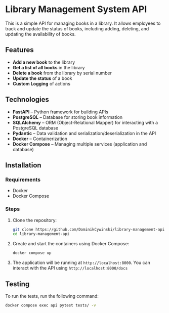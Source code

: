 # Library Management System API

This is a simple API for managing books in a library. It allows employees to track and update the status of books, 
including adding, deleting, and updating the availability of books.

## Features

- **Add a new book** to the library
- **Get a list of all books** in the library
- **Delete a book** from the library by serial number
- **Update the status** of a book
- **Custom Logging** of actions

## Technologies

- **FastAPI** – Python framework for building APIs
- **PostgreSQL** – Database for storing book information
- **SQLAlchemy** – ORM (Object-Relational Mapper) for interacting with a PostgreSQL database
- **Pydantic** – Data validation and serialization/deserialization in the API
- **Docker** – Containerization
- **Docker Compose** – Managing multiple services (application and database)

## Installation
### Requirements

- Docker
- Docker Compose

### Steps
1. Clone the repository:

    ```bash
    git clone https://github.com/DominikCywinski/library-management-api
    cd library-management-api
    ```

2. Create and start the containers using Docker Compose:

    ```bash
    docker compose up
    ```

3. The application will be running at `http://localhost:8000`. You can interact with the API using `http://localhost:8000/docs`

## Testing
To run the tests, run the following command:

```bash
docker compose exec api pytest tests/ -v
```